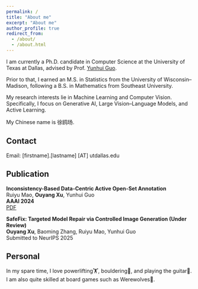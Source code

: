 ```yaml
---
permalink: /
title: "About me"
excerpt: "About me"
author_profile: true
redirect_from: 
  - /about/
  - /about.html
---
```


I am currently a Ph.D. candidate in Computer Science at the University of Texas at Dallas, advised by Prof. [Yunhui Guo](https://yunhuiguo.github.io). 

Prior to that, I earned an M.S. in Statistics from the University of Wisconsin–Madison, following a B.S. in Mathematics from Southeast University. 

My research interests lie in Machine Learning and Computer Vision. Specifically, I focus on Generative AI, Large Vision–Language Models, and Active Learning.

My Chinese name is 徐鸥旸. 

## Contact

Email: [firstname].[lastname] [AT] utdallas.edu

## Publication

**Inconsistency-Based Data-Centric Active Open-Set Annotation**  
Ruiyu Mao, **Ouyang Xu**, Yunhui Guo  
**AAAI 2024**  
[PDF](https://arxiv.org/abs/2401.04923)

**SafeFix: Targeted Model Repair via Controlled Image Generation (Under Review)**  
**Ouyang Xu**, Baoming Zhang, Ruiyu Mao, Yunhui Guo  
Submitted to NeurIPS 2025

## Personal
In my spare time, I love powerlifting🏋️, bouldering🧗, and playing the guitar🎸. I am also quite skilled at board games such as Werewolves🐺.
